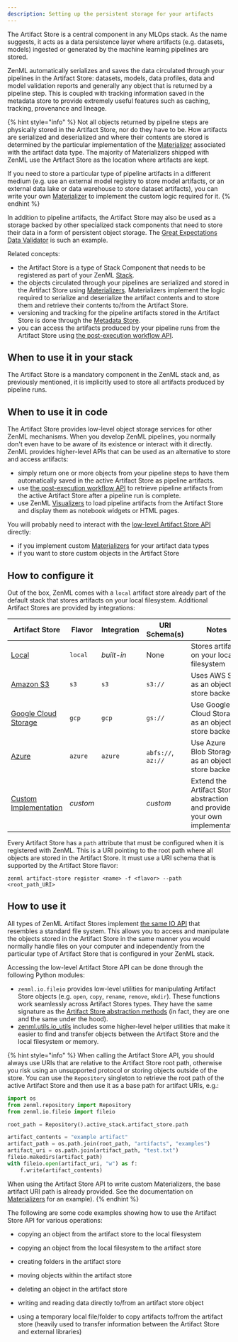 ```yaml
---
description: Setting up the persistent storage for your artifacts
---
```


<MLOps stack diagram with the artifact store highlighted>

The Artifact Store is a central component in any MLOps stack. As the name
suggests, it acts as a data persistence layer where artifacts (e.g. datasets,
models) ingested or generated by the machine learning pipelines are stored.

ZenML automatically serializes and saves the data circulated through your
pipelines in the Artifact Store: datasets, models, data profiles, data and model
validation reports and generally any object that is returned by a pipeline step.
This is coupled with tracking information saved in the metadata store to provide
extremely useful features such as caching, tracking, provenance and lineage.

{% hint style="info" %}
Not all objects returned by pipeline steps are physically stored in the
Artifact Store, nor do they have to be. How artifacts are serialized and
deserialized and where their contents are stored is determined by the particular
implementation of the [Materializer](../../developer-guide/materializer.md)
associated with the artifact data type. The majority of Materializers shipped
with ZenML use the Artifact Store as the location where artifacts are kept.

If you need to store a particular type of pipeline artifacts in a different
medium (e.g. use an external model registry to store model artifacts, or an
external data lake or data warehouse to store dataset artifacts), you can write
your own [Materializer](../../developer-guide/materializer.md) to implement the
custom logic required for it.
{% endhint %}

In addition to pipeline artifacts, the Artifact Store may also be used as a
storage backed by other specialized stack components that need to store their
data in a form of persistent object storage. The [Great Expectations Data Validator](../data_validators/great_expectations.md)
is such an example.

Related concepts:

* the Artifact Store is a type of Stack Component that needs to be registered as
part of your ZenML [Stack](../../developer-guide/stacks_profiles_repositories.md#stacks).
* the objects circulated through your pipelines are serialized and stored in the
Artifact Store using [Materializers](../../developer-guide/materializer.md).
Materializers implement the logic required to serialize and deserialize the
artifact contents and to store them and retrieve their contents to/from the
Artifact Store.
* versioning and tracking for the pipeline artifacts stored in the Artifact
Store is done through the [Metadata Store](../metadata_stores/overview.md).
* you can access the artifacts produced by your pipeline runs from the Artifact
Store using [the post-execution workflow API](../../developer-guide/post-execution-workflow.md).

## When to use it in your stack

The Artifact Store is a mandatory component in the ZenML stack and, as
previously mentioned, it is implicitly used to store all artifacts produced by
pipeline runs.

## When to use it in code

The Artifact Store provides low-level object storage services for other ZenML
mechanisms. When you develop ZenML pipelines, you normally don't even have to be
aware of its existence or interact with it directly. ZenML provides higher-level
APIs that can be used as an alternative to store and access artifacts:

* simply return one or more objects from your pipeline steps to have them
automatically saved in the active Artifact Store as pipeline artifacts.
* use [the post-execution workflow API](../../developer-guide/post-execution-workflow.md)
to retrieve pipeline artifacts from the active Artifact Store after a pipeline
run is complete.
* use ZenML [Visualizers](../../developer-guide/visualizer.md) to load pipeline
artifacts from the Artifact Store and display them as notebook widgets or HTML
pages.

You will probably need to interact with the [low-level Artifact Store API](#how-to-use-it)
directly:

* if you implement custom [Materializers](../../developer-guide/materializer.md)
for your artifact data types
* if you want to store custom objects in the Artifact Store

## How to configure it

Out of the box, ZenML comes with a `local` artifact store already part of the
default stack that stores artifacts on your local filesystem. Additional
Artifact Stores are provided by integrations:

| Artifact Store | Flavor | Integration | URI Schema(s) | Notes             |
|----------------|--------|-------------|------------|-------------------|
| [Local](./local.md) | `local` | _built-in_ | None | Stores artifacts on your local filesystem |
| [Amazon S3](./amazon_s3.md) | `s3` | `s3` | `s3://`  | Uses AWS S3 as an object store backend |
| [Google Cloud Storage](./gcloud_gcs.md) | `gcp` | `gcp` | `gs://`  | Use Google Cloud Storage as an object store backend |
| [Azure](./azure_blob_storage.md) | `azure` | `azure` | `abfs://`, `az://`  | Use Azure Blob Storage as an object store backend |
| [Custom Implementation](./custom.md) | _custom_ |  | _custom_ | Extend the Artifact Store abstraction and provide your own implementation |

Every Artifact Store has a `path` attribute that must be configured when it is
registered with ZenML. This is a URI pointing to the root path where all objects
are stored in the Artifact Store. It must use a URI schema that is supported by
the Artifact Store flavor:

```shell
zenml artifact-store register <name> -f <flavor> --path <root_path_URI>
```

## How to use it

All types of ZenML Artifact Stores implement [the same IO API](./custom.md)
that resembles a standard file system. This allows you to access and manipulate
the objects stored in the Artifact Store in the same manner you would normally
handle files on your computer and independently from the particular type of
Artifact Store that is configured in your ZenML stack.

Accessing the low-level Artifact Store API can be done through the following
Python modules:

* `zenml.io.fileio` provides low-level utilities for manipulating Artifact Store
objects (e.g. `open`, `copy`, `rename`, `remove`, `mkdir`). These functions
work seamlessly across Artifact Stores types. They have the same signature as
the [Artifact Store abstraction methods](https://apidocs.zenml.io/latest/api_docs/artifact_stores/#zenml.artifact_stores.base_artifact_store.BaseArtifactStore)
(in fact, they are one and the same under the hood).
* [zenml.utils.io_utils](https://apidocs.zenml.io/latest/api_docs/utils/#zenml.utils.io_utils)
includes some higher-level helper utilities that make it easier to find and
transfer objects between the Artifact Store and the local filesystem or memory.

{% hint style="info" %}
When calling the Artifact Store API, you should always use URIs that are
relative to the Artifact Store root path, otherwise you risk using an
unsupported protocol or storing objects outside of the store. You can use the
`Repository` singleton to retrieve the root path of the active Artifact Store
and then use it as a base path for artifact URIs, e.g.:

```python
import os
from zenml.repository import Repository
from zenml.io.fileio import fileio

root_path = Repository().active_stack.artifact_store.path

artifact_contents = "example artifact"
artifact_path = os.path.join(root_path, "artifacts", "examples")
artifact_uri = os.path.join(artifact_path, "test.txt")
fileio.makedirs(artifact_path)
with fileio.open(artifact_uri, "w") as f:
    f.write(artifact_contents)
```

When using the Artifact Store API to write custom Materializers, the base
artifact URI path is already provided. See the documentation on [Materializers](../../developer-guide/materializer.md#writing-a-custom-materializer)
for an example).
{% endhint %}

The following are some code examples showing how to use the Artifact Store API
for various operations:

* copying an object from the artifact store to the local filesystem

* copying an object from the local filesystem to the artifact store

* creating folders in the artifact store

* moving objects within the artifact store

* deleting an object in the artifact store

* writing and reading data directly to/from an artifact store object

* using a temporary local file/folder to copy artifacts to/from the artifact
store (heavily used to transfer information between the Artifact Store and 
external libraries)


